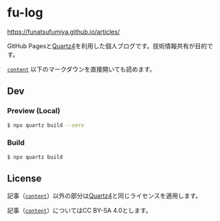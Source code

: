 # fu-log

https://funatsufumiya.github.io/articles/

GitHub Pagesと[Quartz4](https://github.com/jackyzha0/quartz)を利用した個人ブログです。技術情報共有が目的です。

[`content`](./content) 以下のマークダウンを直接開いても読めます。

## Dev

### Preview (Local)

```bash
$ npx quartz build --serv
```

### Build

```bash
$ npx quartz build
```

## License

記事（[`content`](./content)）以外の部分は[Quartz4](https://github.com/jackyzha0/quartz)と同じライセンスを適用します。

記事（[`content`](./content)）についてはCC BY-SA 4.0とします。
